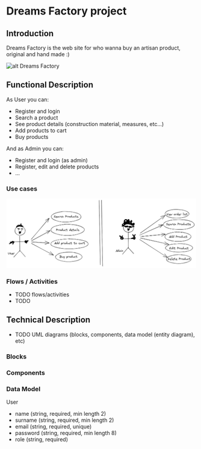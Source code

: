 # Dreams Factory project

## Introduction

Dreams Factory is the web site for who wanna buy an artisan product, original and hand made :)

![alt Dreams Factory](https://media.giphy.com/media/mCydWp2Slwt8KugwmX/giphy.gif)

## Functional Description
As User you can:
- Register and login
- Search a product
- See product details (construction material, measures, etc...)
- Add products to cart
- Buy products

And as Admin you can:
- Register and login (as admin)
- Register, edit and delete products
- ...

### Use cases

![alt use cases user and admin](./images/use-cases.png)

### Flows / Activities
- TODO flows/activities
- TODO

## Technical Description
- TODO UML diagrams (blocks, components, data model (entity diagram), etc)

### Blocks
### Components
### Data Model

User
- name (string, required, min length 2)
- surname (string, required, min length 2)
- email (string, required, unique)
- password (string, required, min length 8)
- role (string, required)

